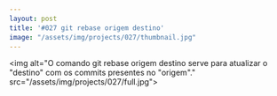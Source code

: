 ```yaml
---
layout: post
title: '#027 git rebase origem destino'
image: "/assets/img/projects/027/thumbnail.jpg"
---
```


<img  alt="O comando git rebase origem destino serve para atualizar o "destino" com os commits presentes no "origem"." src="/assets/img/projects/027/full.jpg">